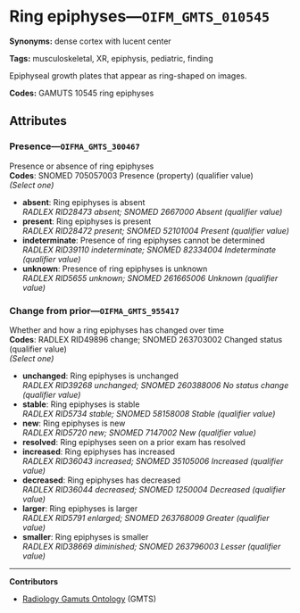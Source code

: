 # Ring epiphyses—`OIFM_GMTS_010545`

**Synonyms:** dense cortex with lucent center

**Tags:** musculoskeletal, XR, epiphysis, pediatric, finding

Epiphyseal growth plates that appear as ring-shaped on images.

**Codes:** GAMUTS 10545 ring epiphyses

## Attributes

### Presence—`OIFMA_GMTS_300467`

Presence or absence of ring epiphyses  
**Codes**: SNOMED 705057003 Presence (property) (qualifier value)  
*(Select one)*

- **absent**: Ring epiphyses is absent  
_RADLEX RID28473 absent; SNOMED 2667000 Absent (qualifier value)_
- **present**: Ring epiphyses is present  
_RADLEX RID28472 present; SNOMED 52101004 Present (qualifier value)_
- **indeterminate**: Presence of ring epiphyses cannot be determined  
_RADLEX RID39110 indeterminate; SNOMED 82334004 Indeterminate (qualifier value)_
- **unknown**: Presence of ring epiphyses is unknown  
_RADLEX RID5655 unknown; SNOMED 261665006 Unknown (qualifier value)_

### Change from prior—`OIFMA_GMTS_955417`

Whether and how a ring epiphyses has changed over time  
**Codes**: RADLEX RID49896 change; SNOMED 263703002 Changed status (qualifier value)  
*(Select one)*

- **unchanged**: Ring epiphyses is unchanged  
_RADLEX RID39268 unchanged; SNOMED 260388006 No status change (qualifier value)_
- **stable**: Ring epiphyses is stable  
_RADLEX RID5734 stable; SNOMED 58158008 Stable (qualifier value)_
- **new**: Ring epiphyses is new  
_RADLEX RID5720 new; SNOMED 7147002 New (qualifier value)_
- **resolved**: Ring epiphyses seen on a prior exam has resolved  
- **increased**: Ring epiphyses has increased  
_RADLEX RID36043 increased; SNOMED 35105006 Increased (qualifier value)_
- **decreased**: Ring epiphyses has decreased  
_RADLEX RID36044 decreased; SNOMED 1250004 Decreased (qualifier value)_
- **larger**: Ring epiphyses is larger  
_RADLEX RID5791 enlarged; SNOMED 263768009 Greater (qualifier value)_
- **smaller**: Ring epiphyses is smaller  
_RADLEX RID38669 diminished; SNOMED 263796003 Lesser (qualifier value)_

---

**Contributors**

- [Radiology Gamuts Ontology](https://gamuts.net/) (GMTS)